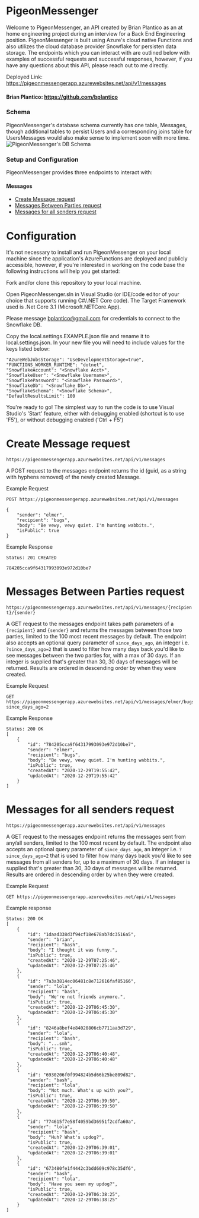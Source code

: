 # PigeonMessenger

Welcome to PigeonMessenger, an API created by Brian Plantico as an at home engineering project during an interview for a Back End Engineering position. PigeonMessenger is built using Azure's cloud native Functions and also utilizes the cloud database provider Snowflake for persisten data storage. The endpoints which you can interact with are outlined below with examples of successful requests and successful responses, however, if you have any questions about this API, please reach out to me directly.

Deployed Link:
https://pigeonmessengerapp.azurewebsites.net/api/v1/messages

#### Brian Plantico: https://github.com/bplantico

### Schema
PigeonMessenger's database schema currently has one table, Messages, though additional tables to persist Users and a corresponding joins table for UsersMessages would also make sense to implement soon with more time.
![PigeonMessenger's DB Schema](https://user-images.githubusercontent.com/43261385/103309281-ee4dca00-49d1-11eb-8443-332199460d1d.png)

### Setup and Configuration


PigeonMessenger provides three endpoints to interact with:
#### Messages
+ [Create Message request](#create_message)
+ [Messages Between Parties request](#between_parties)
+ [Messages for all senders request](#all_senders)

# Configuration
It's not necessary to install and run PigeonMessenger on your local machine since the application's AzureFunctions are deployed and publicly accessible, however, if you're interested in working on the code base the following instructions will help you get started:

Fork and/or clone this repository to your local machine.

Open PigeonMessenger.sln in Visual Studio (or IDE/code editor of your choice that supports running C#/.NET Core code).
The Target Framework used is .Net Core 3.1 (Microsoft.NETCore.App). 

Please message bplantico@gmail.com for credentials to connect to the Snowflake DB.

Copy the local.settings.EXAMPLE.json file and rename it to local.settings.json. In your new file you will need to include values for the keys listed below:

```
"AzureWebJobsStorage": "UseDevelopmentStorage=true",
"FUNCTIONS_WORKER_RUNTIME": "dotnet",
"SnowflakeAccount": "<Snowflake Acct>",
"SnowflakeUser": "<Snowflake Username>",
"SnowflakePassword": "<Snowflake Password>",
"SnowflakeDb": "<Snowflake Db>",
"SnowflakeSchema": "<Snowflake Schema>",
"DefaultResultsLimit": 100
```

You're ready to go! The simplest way to run the code is to use Visual Studio's 'Start' feature, either with debugging enabled (shortcut is to use 'F5'), or without debugging enabled ('Ctrl + F5')

# <a name="create_message"></a>Create Message request
`https://pigeonmessengerapp.azurewebsites.net/api/v1/messages`

A POST request to the messages endpoint returns the id (guid, as a string with hyphens removed) of the newly created Message.

Example Request
```
POST https://pigeonmessengerapp.azurewebsites.net/api/v1/messages

{
    "sender": "elmer",
    "recipient": "bugs",
    "body": "Be vewy, vewy quiet. I'm hunting wabbits.",
    "isPublic": true
}
```
Example Response
```
Status: 201 CREATED

784205cca9f64317993093e972d10be7
```

# <a name="between_parties"></a>Messages Between Parties request
`https://pigeonmessengerapp.azurewebsites.net/api/v1/messages/{recipient}/{sender}`

A GET request to the messages endpoint takes path parameters of a `{recipient}` and `{sender}` and returns the messages between those two parties, limited to the 100 most recent messages by default. The endpoint also accepts an optional query parameter of `since_days_ago`, an integer i.e. `?since_days_ago=2` that is used to filter how many days back you'd like to see messages between the two parties for, with a max of 30 days. If an integer is supplied that's greater than 30, 30 days of messages will be returned. Results are ordered in descending order by when they were created.

Example Request
```
GET https://pigeonmessengerapp.azurewebsites.net/api/v1/messages/elmer/bugs?since_days_ago=2
```
Example Response
```
Status: 200 OK
[
    {
        "id": "784205cca9f64317993093e972d10be7",
        "sender": "elmer",
        "recipient": "bugs",
        "body": "Be vewy, vewy quiet. I'm hunting wabbits.",
        "isPublic": true,
        "createdAt": "2020-12-29T19:55:42",
        "updatedAt": "2020-12-29T19:55:42"
    }
]
```

# <a name="all_senders"></a>Messages for all senders request
`https://pigeonmessengerapp.azurewebsites.net/api/v1/messages`

A GET request to the messages endpoint returns the messages sent from any/all senders, limited to the 100 most recent by default. The endpoint also accepts an optional query parameter of `since_days_ago`, an integer i.e. `?since_days_ago=2` that is used to filter how many days back you'd like to see messages from all senders for, up to a maximum of 30 days. If an integer is supplied that's greater than 30, 30 days of messages will be returned. Results are ordered in descending order by when they were created.

Example Request
```
GET https://pigeonmessengerapp.azurewebsites.net/api/v1/messages
```
Example response
```
Status: 200 OK
[
    {
        "id": "1daad338d3f94cf18e678ab7dc3516a5",
        "sender": "brian",
        "recipient": "bash",
        "body": "I thought it was funny.",
        "isPublic": true,
        "createdAt": "2020-12-29T07:25:46",
        "updatedAt": "2020-12-29T07:25:46"
    },
    {
        "id": "7a3a3814ec06481c8e712616faf85166",
        "sender": "lola",
        "recipient": "bash",
        "body": "We're not friends anymore.",
        "isPublic": true,
        "createdAt": "2020-12-29T06:45:30",
        "updatedAt": "2020-12-29T06:45:30"
    },
    {
        "id": "8246a8bef4e84020806cb7711aa3d729",
        "sender": "lola",
        "recipient": "bash",
        "body": "...smh",
        "isPublic": true,
        "createdAt": "2020-12-29T06:40:48",
        "updatedAt": "2020-12-29T06:40:48"
    },
    {
        "id": "6930206f0f994824b5d66b25be809d82",
        "sender": "bash",
        "recipient": "lola",
        "body": "Not much. What's up with you?",
        "isPublic": true,
        "createdAt": "2020-12-29T06:39:50",
        "updatedAt": "2020-12-29T06:39:50"
    },
    {
        "id": "774615f7e58f4059bd36951f2cdfa60a",
        "sender": "lola",
        "recipient": "bash",
        "body": "Huh? What's updog?",
        "isPublic": true,
        "createdAt": "2020-12-29T06:39:01",
        "updatedAt": "2020-12-29T06:39:01"
    },
    {
        "id": "673480fe1f4442c3bdd609c978c35df6",
        "sender": "bash",
        "recipient": "lola",
        "body": "Have you seen my updog?",
        "isPublic": true,
        "createdAt": "2020-12-29T06:38:25",
        "updatedAt": "2020-12-29T06:38:25"
    }
]
```
